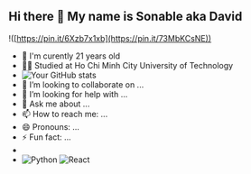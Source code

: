 ## Hi there 👋 My name is Sonable aka David

!([https://pin.it/6Xzb7x1xb](https://pin.it/73MbKCsNE))

- 🔭 I'm curently 21 years old
- 👨‍🎓 Studied at Ho Chi Minh City University of Technology
- ![Your GitHub stats](https://github-readme-stats.vercel.app/api?username=yourusername&show_icons=true&theme=radical)
- 👯 I’m looking to collaborate on ...
- 🤔 I’m looking for help with ...
- 💬 Ask me about ...
- 📫 How to reach me: ...
- 😄 Pronouns: ...
- ⚡ Fun fact: ...
- 
- ![Python](https://img.shields.io/badge/-Python-333333?style=flat&logo=python)
  ![React](https://img.shields.io/badge/-React-333333?style=flat&logo=react)


